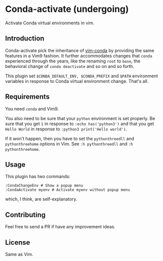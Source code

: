 # Conda-activate (undergoing)
Activate Conda virtual environments in vim.

## Introduction
Conda-activate pick the inheritance of
[vim-conda](https://github.com/cjrh/vim-conda) by providing the same features
in a Vim9 fashion. It further accommodates changes that `conda` experienced
through the years, like the renaming `root` to `base`, the behavioral change
of `conda deactivate` and so on and so forth.

This plugin set `$CONDA_DEFAULT_ENV, $CONDA_PREFIX` and `$PATH`
environment variables in response to Conda virtual environment change.
That's all.


## Requirements
You need `conda` and Vim9.<br>

You also need to be sure that your `python` environment is set properly.
Be sure that you get `1` in response to  `:echo has('python3')` and
that you get `Hello World` in response to `:python3 print('Hello world')`.

If it won't happen, then you have to set the `pythonthreedll` and
`pythonthreehome` options in Vim.
See `:h pythonthreedll` and `:h pythonthreehome`.

## Usage
This plugin has two commands:
```
:CondaChangeEnv # Show a popup menu
:CondaActivate myenv # Activate myenv without popup menu
```
which, I think, are self-explanatory.

## Contributing
Feel free to send a PR if have any improvement ideas.

## License
Same as Vim.
